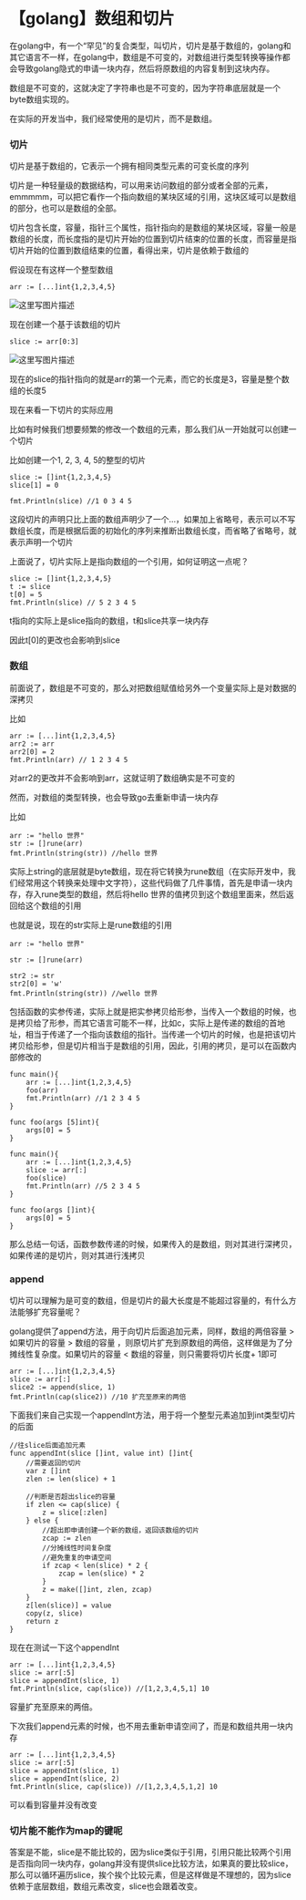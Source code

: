 # 【golang】数组和切片

在golang中，有一个“罕见”的复合类型，叫切片，切片是基于数组的，golang和其它语言不一样，在golang中，数组是不可变的，对数组进行类型转换等操作都会导致golang隐式的申请一块内存，然后将原数组的内容复制到这块内存。

数组是不可变的，这就决定了字符串也是不可变的，因为字符串底层就是一个byte数组实现的。

在实际的开发当中，我们经常使用的是切片，而不是数组。

### 切片

切片是基于数组的，它表示一个拥有相同类型元素的可变长度的序列

切片是一种轻量级的数据结构，可以用来访问数组的部分或者全部的元素，emmmmm，可以把它看作一个指向数组的某块区域的引用，这块区域可以是数组的部分，也可以是数组的全部。

切片包含长度，容量，指针三个属性，指针指向的是数组的某块区域，容量一般是数组的长度，而长度指的是切片开始的位置到切片结束的位置的长度，而容量是指切片开始的位置到数组结束的位置，看得出来，切片是依赖于数组的

假设现在有这样一个整型数组

```
arr := [...]int{1,2,3,4,5}
```

![这里写图片描述](https://img-blog.csdn.net/20180418091129776?watermark/2/text/aHR0cHM6Ly9ibG9nLmNzZG4ubmV0L0hhb0RhV2FuZw==/font/5a6L5L2T/fontsize/400/fill/I0JBQkFCMA==/dissolve/70)

现在创建一个基于该数组的切片

```
slice := arr[0:3]
```

![这里写图片描述](https://img-blog.csdn.net/20180418091435588?watermark/2/text/aHR0cHM6Ly9ibG9nLmNzZG4ubmV0L0hhb0RhV2FuZw==/font/5a6L5L2T/fontsize/400/fill/I0JBQkFCMA==/dissolve/70)

现在的slice的指针指向的就是arr的第一个元素，而它的长度是3，容量是整个数组的长度5

现在来看一下切片的实际应用

比如有时候我们想要频繁的修改一个数组的元素，那么我们从一开始就可以创建一个切片

比如创建一个1, 2, 3, 4, 5的整型的切片

```
slice := []int{1,2,3,4,5}
slice[1] = 0

fmt.Println(slice) //1 0 3 4 5
```

这段切片的声明只比上面的数组声明少了一个…，如果加上省略号，表示可以不写数组长度，而是根据后面的初始化的序列来推断出数组长度，而省略了省略号，就表示声明一个切片

上面说了，切片实际上是指向数组的一个引用，如何证明这一点呢？

```
slice := []int{1,2,3,4,5}
t := slice
t[0] = 5
fmt.Println(slice) // 5 2 3 4 5
```

t指向的实际上是slice指向的数组，t和slice共享一块内存

因此t[0]的更改也会影响到slice

### 数组

前面说了，数组是不可变的，那么对把数组赋值给另外一个变量实际上是对数据的深拷贝

比如

```
arr := [...]int{1,2,3,4,5}
arr2 := arr
arr2[0] = 2
fmt.Println(arr) // 1 2 3 4 5
```

对arr2的更改并不会影响到arr，这就证明了数组确实是不可变的

然而，对数组的类型转换，也会导致go去重新申请一块内存

比如

```
arr := "hello 世界"
str := []rune(arr)
fmt.Println(string(str)) //hello 世界
```

实际上string的底层就是byte数组，现在将它转换为rune数组（在实际开发中，我们经常用这个转换来处理中文字符），这些代码做了几件事情，首先是申请一块内存，存入rune类型的数组，然后将hello 世界的值拷贝到这个数组里面来，然后返回给这个数组的引用

也就是说，现在的str实际上是rune数组的引用

```
arr := "hello 世界"
	
str := []rune(arr)

str2 := str
str2[0] = 'w'
fmt.Println(string(str)) //wello 世界
```

包括函数的实参传递，实际上就是把实参拷贝给形参，当传入一个数组的时候，也是拷贝给了形参，而其它语言可能不一样，比如c，实际上是传递的数组的首地址，相当于传递了一个指向该数组的指针。当传递一个切片的时候，也是把该切片拷贝给形参，但是切片相当于是数组的引用，因此，引用的拷贝，是可以在函数内部修改的

```
func main(){
	arr := [...]int{1,2,3,4,5}
	foo(arr)
	fmt.Println(arr) //1 2 3 4 5
}

func foo(args [5]int){
	args[0] = 5
}
```

```
func main(){
	arr := [...]int{1,2,3,4,5}
	slice := arr[:]
	foo(slice)
	fmt.Println(arr) //5 2 3 4 5
}

func foo(args []int){
	args[0] = 5
}
```

那么总结一句话，函数参数传递的时候，如果传入的是数组，则对其进行深拷贝，如果传递的是切片，则对其进行浅拷贝

### append

切片可以理解为是可变的数组，但是切片的最大长度是不能超过容量的，有什么方法能够扩充容量呢？

golang提供了append方法，用于向切片后面追加元素，同样，数组的两倍容量 > 如果切片的容量 > 数组的容量 ，则原切片扩充到原数组的两倍，这样做是为了分摊线性复杂度。如果切片的容量 < 数组的容量，则只需要将切片长度+ 1即可

```
arr := [...]int{1,2,3,4,5}
slice := arr[:]
slice2 := append(slice, 1)
fmt.Println(cap(slice2)) //10 扩充至原来的两倍
```

下面我们来自己实现一个appendInt方法，用于将一个整型元素追加到int类型切片的后面

```
//往slice后面追加元素
func appendInt(slice []int, value int) []int{
	//需要返回的切片
	var z []int
	zlen := len(slice) + 1

	//判断是否超出slice的容量 
	if zlen <= cap(slice) {
		z = slice[:zlen]
	} else {
		//超出即申请创建一个新的数组，返回该数组的切片
		zcap := zlen
		//分摊线性时间复杂度
		//避免重复的申请空间
		if zcap < len(slice) * 2 {
			zcap = len(slice) * 2
		}
		z = make([]int, zlen, zcap)
	}
	z[len(slice)] = value
	copy(z, slice)
	return z
}
```

现在在测试一下这个appendInt

```
arr := [...]int{1,2,3,4,5}
slice := arr[:5]
slice = appendInt(slice, 1)
fmt.Println(slice, cap(slice)) //[1,2,3,4,5,1] 10
```

容量扩充至原来的两倍。

下次我们append元素的时候，也不用去重新申请空间了，而是和数组共用一块内存

```
arr := [...]int{1,2,3,4,5}
slice := arr[:5]
slice = appendInt(slice, 1)
slice = appendInt(slice, 2)
fmt.Println(slice, cap(slice)) //[1,2,3,4,5,1,2] 10
```

可以看到容量并没有改变

### 切片能不能作为map的键呢

答案是不能，slice是不能比较的，因为slice类似于引用，引用只能比较两个引用是否指向同一块内存，golang并没有提供slice比较方法，如果真的要比较slice，那么可以循环遍历slice，挨个挨个比较元素，但是这样做是不理想的，因为slice依赖于底层数组，数组元素改变，slice也会跟着改变。

